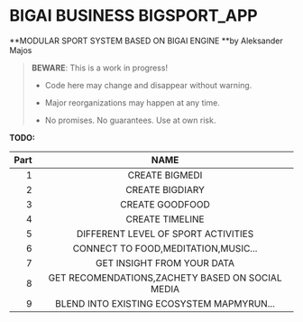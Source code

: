 # BIGAI BUSINESS BIGSPORT_APP

**MODULAR SPORT SYSTEM BASED ON BIGAI ENGINE **by Aleksander Majos

> **BEWARE**: This is a work in progress!
>
> * Code here may change and disappear without warning.
>
> * Major reorganizations may happen at any time.
>
> * No promises. No guarantees. Use at own risk.

**TODO:**

Part|                       NAME                       
---:|:------------------------------------------------:
1|                  CREATE BIGMEDI                  |1
2|                 CREATE BIGDIARY                  |2
3|                 CREATE GOODFOOD                  |3
4|                 CREATE TIMELINE                  |4
5|       DIFFERENT LEVEL OF SPORT ACTIVITIES        |5
6|       CONNECT TO FOOD,MEDITATION,MUSIC...        |6
7|            GET INSIGHT FROM YOUR DATA            |7
8| GET RECOMENDATIONS,ZACHETY BASED ON SOCIAL MEDIA |8
9|    BLEND INTO EXISTING ECOSYSTEM MAPMYRUN...     |9